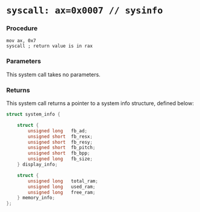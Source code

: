 # `syscall: ax=0x0007 // sysinfo`

### Procedure
```x86asm
mov ax, 0x7
syscall ; return value is in rax
```

### Parameters
This system call takes no parameters.

### Returns
This system call returns a pointer to a system info structure, defined below:
```cpp
struct system_info {

    struct {
        unsigned long   fb_ad;
        unsigned short  fb_resx;
        unsigned short  fb_resy;
        unsigned short  fb_pitch;
        unsigned short  fb_bpp;
        unsigned long   fb_size;
    } display_info;

    struct {
        unsigned long   total_ram;
        unsigned long   used_ram;
        unsigned long   free_ram;
    } memory_info;
};
```